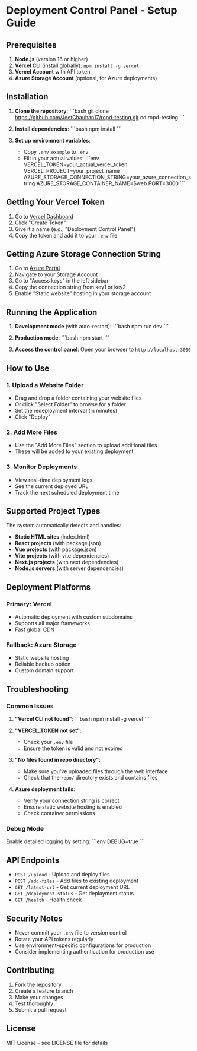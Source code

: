# Deployment Control Panel - Setup Guide

## Prerequisites

1. **Node.js** (version 16 or higher)
2. **Vercel CLI** (install globally): `npm install -g vercel`
3. **Vercel Account** with API token
4. **Azure Storage Account** (optional, for Azure deployments)

## Installation

1. **Clone the repository**:
   \`\`\`bash
   git clone https://github.com/JeetChauhan17/ropd-testing.git
   cd ropd-testing
   \`\`\`

2. **Install dependencies**:
   \`\`\`bash
   npm install
   \`\`\`

3. **Set up environment variables**:
   - Copy `.env.example` to `.env`
   - Fill in your actual values:
     \`\`\`env
     VERCEL_TOKEN=your_actual_vercel_token
     VERCEL_PROJECT=your_project_name
     AZURE_STORAGE_CONNECTION_STRING=your_azure_connection_string
     AZURE_STORAGE_CONTAINER_NAME=$web
     PORT=3000
     \`\`\`

## Getting Your Vercel Token

1. Go to [Vercel Dashboard](https://vercel.com/account/tokens)
2. Click "Create Token"
3. Give it a name (e.g., "Deployment Control Panel")
4. Copy the token and add it to your `.env` file

## Getting Azure Storage Connection String

1. Go to [Azure Portal](https://portal.azure.com)
2. Navigate to your Storage Account
3. Go to "Access keys" in the left sidebar
4. Copy the connection string from key1 or key2
5. Enable "Static website" hosting in your storage account

## Running the Application

1. **Development mode** (with auto-restart):
   \`\`\`bash
   npm run dev
   \`\`\`

2. **Production mode**:
   \`\`\`bash
   npm start
   \`\`\`

3. **Access the control panel**:
   Open your browser to `http://localhost:3000`

## How to Use

### 1. Upload a Website Folder
- Drag and drop a folder containing your website files
- Or click "Select Folder" to browse for a folder
- Set the redeployment interval (in minutes)
- Click "Deploy"

### 2. Add More Files
- Use the "Add More Files" section to upload additional files
- These will be added to your existing deployment

### 3. Monitor Deployments
- View real-time deployment logs
- See the current deployed URL
- Track the next scheduled deployment time

## Supported Project Types

The system automatically detects and handles:

- **Static HTML sites** (index.html)
- **React projects** (with package.json)
- **Vue projects** (with package.json)
- **Vite projects** (with vite dependencies)
- **Next.js projects** (with next dependencies)
- **Node.js servers** (with server dependencies)

## Deployment Platforms

### Primary: Vercel
- Automatic deployment with custom subdomains
- Supports all major frameworks
- Fast global CDN

### Fallback: Azure Storage
- Static website hosting
- Reliable backup option
- Custom domain support

## Troubleshooting

### Common Issues

1. **"Vercel CLI not found"**:
   \`\`\`bash
   npm install -g vercel
   \`\`\`

2. **"VERCEL_TOKEN not set"**:
   - Check your `.env` file
   - Ensure the token is valid and not expired

3. **"No files found in repo directory"**:
   - Make sure you've uploaded files through the web interface
   - Check that the `repo/` directory exists and contains files

4. **Azure deployment fails**:
   - Verify your connection string is correct
   - Ensure static website hosting is enabled
   - Check container permissions

### Debug Mode

Enable detailed logging by setting:
\`\`\`env
DEBUG=true
\`\`\`

## API Endpoints

- `POST /upload` - Upload and deploy files
- `POST /add-files` - Add files to existing deployment
- `GET /latest-url` - Get current deployment URL
- `GET /deployment-status` - Get deployment status
- `GET /health` - Health check

## Security Notes

- Never commit your `.env` file to version control
- Rotate your API tokens regularly
- Use environment-specific configurations for production
- Consider implementing authentication for production use

## Contributing

1. Fork the repository
2. Create a feature branch
3. Make your changes
4. Test thoroughly
5. Submit a pull request

## License

MIT License - see LICENSE file for details
